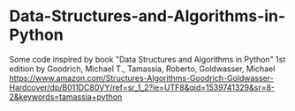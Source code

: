 # Data-Structures-and-Algorithms-in-Python
Some code inspired by book "Data Structures and Algorithms in Python" 1st edition by Goodrich, Michael T., Tamassia, Roberto, Goldwasser, Michael
https://www.amazon.com/Structures-Algorithms-Goodrich-Goldwasser-Hardcover/dp/B011DC80VY/ref=sr_1_2?ie=UTF8&qid=1539741329&sr=8-2&keywords=tamassia+python
